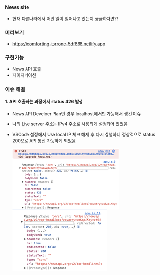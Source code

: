 ### News site

- 현재 다른나라에서 어떤 일이 일어나고 있는지 궁금하다면?!

### 미리보기
- https://comforting-torrone-5df868.netlify.app  

### 구현기능

- News API 호출
- 페이지네이션

### 이슈 해결

#### 1. API 호출하는 과정에서 status 426 발생

- News API Develoer Plan인 경우 localhost에서만 가능해서 생긴 이슈
- 나의 Live server 주소는 IPv4 주소로 사용되게 설정되어 있었음
- VSCode 설정에서 Use local IP 체크 해제 후 다시 실행하니 정상적으로 status 200으로 API 통신 가능하게 되었음

  <img src='img.md/issue_01.png' width="auto" height="200" align="center">  
  <img src='img.md/issue_03.png' width="auto" height="200" align="center">
